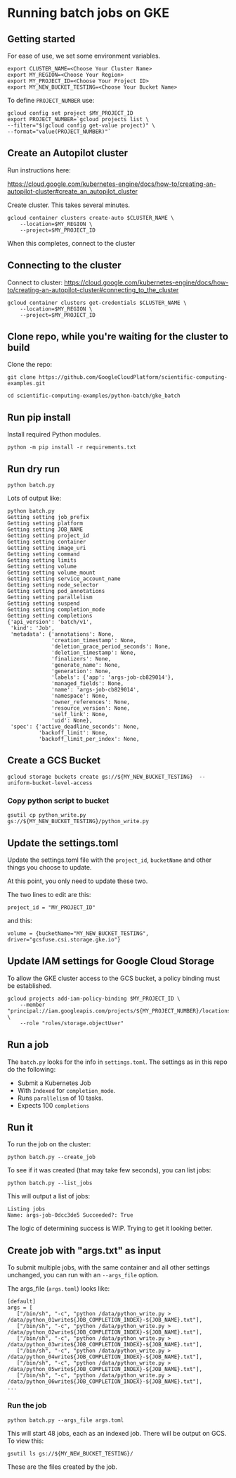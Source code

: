 # Running batch jobs on GKE

## Getting started
For ease of use, we set some environment variables.
```
export CLUSTER_NAME=<Choose Your Cluster Name>
export MY_REGION=<Choose Your Region>
export MY_PROJECT_ID=<Choose Your Project ID>
export MY_NEW_BUCKET_TESTING=<Choose Your Bucket Name>
```
To define `PROJECT_NUMBER` use:
```
gcloud config set project $MY_PROJECT_ID
export PROJECT_NUMBER=`gcloud projects list \
--filter="$(gcloud config get-value project)" \
--format="value(PROJECT_NUMBER)"`
```

## Create an Autopilot cluster
Run instructions here:

https://cloud.google.com/kubernetes-engine/docs/how-to/creating-an-autopilot-cluster#create_an_autopilot_cluster

Create cluster. This takes several minutes.

```
gcloud container clusters create-auto $CLUSTER_NAME \
    --location=$MY_REGION \
    --project=$MY_PROJECT_ID
```

When this completes, connect to the cluster

## Connecting to the cluster

Connect to cluster: https://cloud.google.com/kubernetes-engine/docs/how-to/creating-an-autopilot-cluster#connecting_to_the_cluster
```
gcloud container clusters get-credentials $CLUSTER_NAME \
    --location=$MY_REGION \
    --project=$MY_PROJECT_ID
```
## Clone repo, while you're waiting for the cluster to build
Clone the repo:

```
git clone https://github.com/GoogleCloudPlatform/scientific-computing-examples.git
```
```
cd scientific-computing-examples/python-batch/gke_batch
```

## Run pip install
Install required Python modules.
```
python -m pip install -r requirements.txt
```

## Run dry run
```
python batch.py
```
Lots of output like:
```
python batch.py 
Getting setting job_prefix
Getting setting platform
Getting setting JOB_NAME
Getting setting project_id
Getting setting container
Getting setting image_uri
Getting setting command
Getting setting limits
Getting setting volume
Getting setting volume_mount
Getting setting service_account_name
Getting setting node_selector
Getting setting pod_annotations
Getting setting parallelism
Getting setting suspend
Getting setting completion_mode
Getting setting completions
{'api_version': 'batch/v1',
 'kind': 'Job',
 'metadata': {'annotations': None,
              'creation_timestamp': None,
              'deletion_grace_period_seconds': None,
              'deletion_timestamp': None,
              'finalizers': None,
              'generate_name': None,
              'generation': None,
              'labels': {'app': 'args-job-cb829014'},
              'managed_fields': None,
              'name': 'args-job-cb829014',
              'namespace': None,
              'owner_references': None,
              'resource_version': None,
              'self_link': None,
              'uid': None},
 'spec': {'active_deadline_seconds': None,
          'backoff_limit': None,
          'backoff_limit_per_index': None,
```

## Create a GCS Bucket 
```
gcloud storage buckets create gs://${MY_NEW_BUCKET_TESTING}  --uniform-bucket-level-access
```

### Copy python script to bucket
```
gsutil cp python_write.py gs://${MY_NEW_BUCKET_TESTING}/python_write.py

```

## Update the settings.toml 

Update the settings.toml file with the `project_id`, `bucketName` and 
other things you choose to update. 

At this point, you only need to update these two.

The two lines to edit are this:
```
project_id = "MY_PROJECT_ID"
```
and this:
```
volume = {bucketName="MY_NEW_BUCKET_TESTING", driver="gcsfuse.csi.storage.gke.io"}
```
## Update IAM settings for Google Cloud Storage

To allow the GKE cluster access to the GCS bucket, a policy binding must be established.

```
gcloud projects add-iam-policy-binding $MY_PROJECT_ID \
    --member "principal://iam.googleapis.com/projects/${MY_PROJECT_NUMBER}/locations/global/workloadIdentityPools/${MY_PROJECT_ID}.svc.id.goog/subject/ns/default/sa/default" \
    --role "roles/storage.objectUser"
```

## Run a job
The `batch.py` looks for the info in `settings.toml`. The settings as 
in this repo do the following:

* Submit a Kubernetes Job
* With `Indexed` for `completion_mode`.
* Runs `parallelism` of 10 tasks.
* Expects 100 `completions`

## Run it
To run the job on the cluster:
```
python batch.py --create_job
```

To see if it was created (that may take few seconds),
you can list jobs:
```
python batch.py --list_jobs
```
This will output a list of jobs:
```
Listing jobs
Name: args-job-0dcc3de5 Succeeded?: True
```

The logic of determining success is WIP. Trying to get it looking better.


## Create job with "args.txt" as input

To submit multiple jobs, with the same container and all other settings 
unchanged, you can run with an `--args_file` option.

The args_file (`args.toml`) looks like:
```
[default]
args = [
   ["/bin/sh", "-c", "python /data/python_write.py > /data/python_01write${JOB_COMPLETION_INDEX}-${JOB_NAME}.txt"],
   ["/bin/sh", "-c", "python /data/python_write.py > /data/python_02write${JOB_COMPLETION_INDEX}-${JOB_NAME}.txt"],
   ["/bin/sh", "-c", "python /data/python_write.py > /data/python_03write${JOB_COMPLETION_INDEX}-${JOB_NAME}.txt"],
   ["/bin/sh", "-c", "python /data/python_write.py > /data/python_04write${JOB_COMPLETION_INDEX}-${JOB_NAME}.txt"],
   ["/bin/sh", "-c", "python /data/python_write.py > /data/python_05write${JOB_COMPLETION_INDEX}-${JOB_NAME}.txt"],
   ["/bin/sh", "-c", "python /data/python_write.py > /data/python_06write${JOB_COMPLETION_INDEX}-${JOB_NAME}.txt"],
...
```
### Run the job
```
python batch.py --args_file args.toml
```
This will start 48 jobs, each as an indexed job. There will be output on GCS. To view this:
```
gsutil ls gs://${MY_NEW_BUCKET_TESTING}/
```

These are the files created by the job.



